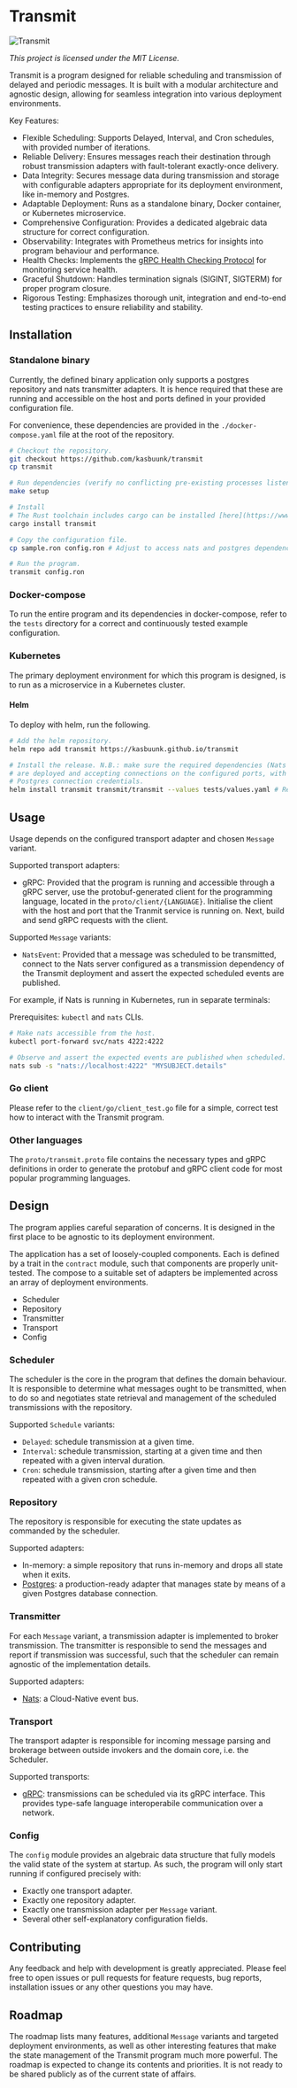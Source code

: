 # Transmit

![Transmit](https://github.com/kasbuunk/transmit/assets/20124087/fec16493-9561-4730-bc2c-0d2d929682fe)

_This project is licensed under the MIT License._

Transmit is a program designed for reliable scheduling and transmission of delayed and periodic messages. It is built with a modular architecture and agnostic design, allowing for seamless integration into various deployment environments.

Key Features:

- Flexible Scheduling: Supports Delayed, Interval, and Cron schedules, with provided number of iterations.
- Reliable Delivery: Ensures messages reach their destination through robust transmission adapters with fault-tolerant exactly-once delivery.
- Data Integrity: Secures message data during transmission and storage with configurable adapters appropriate for its deployment environment, like in-memory and Postgres.
- Adaptable Deployment: Runs as a standalone binary, Docker container, or Kubernetes microservice.
- Comprehensive Configuration: Provides a dedicated algebraic data structure for correct configuration.
- Observability: Integrates with Prometheus metrics for insights into program behaviour and performance.
- Health Checks: Implements the [gRPC Health Checking Protocol](https://github.com/grpc/grpc/blob/master/doc/health-checking.md) for monitoring service health.
- Graceful Shutdown: Handles termination signals (SIGINT, SIGTERM) for proper program closure.
- Rigorous Testing: Emphasizes thorough unit, integration and end-to-end testing practices to ensure reliability and stability.

## Installation

### Standalone binary

Currently, the defined binary application only supports a postgres repository and nats transmitter adapters. It is hence required that these are running and accessible on the host and ports defined in your provided configuration file.

For convenience, these dependencies are provided in the `./docker-compose.yaml` file at the root of the repository.

```sh
# Checkout the repository.
git checkout https://github.com/kasbuunk/transmit
cp transmit

# Run dependencies (verify no conflicting pre-existing processes listen on these ports).
make setup

# Install
# The Rust toolchain includes cargo can be installed [here](https://www.rust-lang.org/tools/install).
cargo install transmit

# Copy the configuration file.
cp sample.ron config.ron # Adjust to access nats and postgres dependencies.

# Run the program.
transmit config.ron
```

### Docker-compose

To run the entire program and its dependencies in docker-compose, refer to the `tests` directory for a correct and continuously tested example configuration.

### Kubernetes

The primary deployment environment for which this program is designed, is to run as a microservice in a Kubernetes cluster.

#### Helm

To deploy with helm, run the following.

```sh
# Add the helm repository.
helm repo add transmit https://kasbuunk.github.io/transmit

# Install the release. N.B.: make sure the required dependencies (Nats and Postgres)
# are deployed and accepting connections on the configured ports, with the configurable
# Postgres connection credentials.
helm install transmit transmit/transmit --values tests/values.yaml # Replace with your configuration.
```

## Usage

Usage depends on the configured transport adapter and chosen `Message` variant. 

Supported transport adapters:

- gRPC: Provided that the program is running and accessible through a gRPC server, use the protobuf-generated client for the programming language, located in the `proto/client/{LANGUAGE}`. Initialise the client with the host and port that the Tranmit service is running on. Next, build and send gRPC requests with the client.

Supported `Message` variants:

- `NatsEvent`: Provided that a message was scheduled to be transmitted, connect to the Nats server configured as a transmission dependency of the Transmit deployment and assert the expected scheduled events are published.

For example, if Nats is running in Kubernetes, run in separate terminals:

Prerequisites: `kubectl` and `nats` CLIs.

```sh
# Make nats accessible from the host.
kubectl port-forward svc/nats 4222:4222
```

```sh
# Observe and assert the expected events are published when scheduled.
nats sub -s "nats://localhost:4222" "MYSUBJECT.details"
```

### Go client

Please refer to the `client/go/client_test.go` file for a simple, correct test how to interact with the Transmit program.

### Other languages

The `proto/transmit.proto` file contains the necessary types and gRPC definitions in order to generate the protobuf and gRPC client code for most popular programming languages.

## Design

The program applies careful separation of concerns. It is designed in the first place to be agnostic to its deployment environment.

The application has a set of loosely-coupled components. Each is defined by a trait in the `contract` module, such that components are properly unit-tested. The compose to a suitable set of adapters be implemented across an array of deployment environments.

- Scheduler
- Repository
- Transmitter
- Transport
- Config

### Scheduler

The scheduler is the core in the program that defines the domain behaviour. It is responsible to determine what messages ought to be transmitted, when to do so and negotiates state retrieval and management of the scheduled transmissions with the repository.

Supported `Schedule` variants:

- `Delayed`: schedule transmission at a given time.
- `Interval`: schedule transmission, starting at a given time and then repeated with a given interval duration.
- `Cron`: schedule transmission, starting after a given time and then repeated with a given cron schedule.

### Repository

The repository is responsible for executing the state updates as commanded by the scheduler.

Supported adapters:

- In-memory: a simple repository that runs in-memory and drops all state when it exits.
- [Postgres](https://www.postgresql.org): a production-ready adapter that manages state by means of a given Postgres database connection.

### Transmitter

For each `Message` variant, a transmission adapter is implemented to broker transmission. The transmitter is responsible to send the messages and report if transmission was successful, such that the scheduler can remain agnostic of the implementation details. 

Supported adapters:

- [Nats](https://nats.io): a Cloud-Native event bus.

### Transport

The transport adapter is responsible for incoming message parsing and brokerage between outside invokers and the domain core, i.e. the Scheduler.

Supported transports:

- [gRPC](https://grpc.io): transmissions can be scheduled via its gRPC interface. This provides type-safe language interoperabile communication over a network.

### Config

The `config` module provides an algebraic data structure that fully models the valid state of the system at startup. As such, the program will only start running if configured precisely with:

- Exactly one transport adapter.
- Exactly one repository adapter.
- Exactly one transmission adapter per `Message` variant.
- Several other self-explanatory configuration fields.

## Contributing

Any feedback and help with development is greatly appreciated. Please feel free to open issues or pull requests for feature requests, bug reports, installation issues or any other questions you may have.

## Roadmap

The roadmap lists many features, additional `Message` variants and targeted deployment environments, as well as other interesting features that make the state management of the Transmit program much more powerful. The roadmap is expected to change its contents and priorities. It is not ready to be shared publicly as of the current state of affairs.
